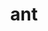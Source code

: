 ---
title: "ant"
layout: cache
categories: [package, v0.18.0]
meta: {"versions": ["1.10.7"], "compilers": ["gcc@=7.5.0"], "oss": ["ubuntu18.04"], "platforms": ["linux"], "targets": ["x86_64"], "stacks": ["e4s", "root"], "num_specs": 1, "num_specs_by_stack": {"root": 1, "e4s": 1}}
spec_details: [{"hash": "6y3sarpka7bjktvbjj3pcncggcr4fc2e", "compiler": "gcc@=7.5.0", "versions": ["1.10.7"], "os": "ubuntu18.04", "platform": "linux", "target": "x86_64", "variants": [], "stacks": ["root", "e4s"], "size": "-", "tarball": "https://binaries.spack.io/releases/v0.18.0/build_cache/linux-ubuntu18.04-x86_64/gcc-7.5.0/ant-1.10.7/linux-ubuntu18.04-x86_64-gcc-7.5.0-ant-1.10.7-6y3sarpka7bjktvbjj3pcncggcr4fc2e.spack"}]
---